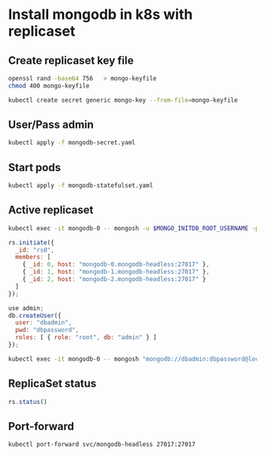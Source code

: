 # Install mongodb in k8s with replicaset

## Create replicaset key file
```bash
openssl rand -base64 756   > mongo-keyfile
chmod 400 mongo-keyfile
```

```bash
kubectl create secret generic mongo-key --from-file=mongo-keyfile
```

## User/Pass admin
```bash
kubectl apply -f mongodb-secret.yaml
```

## Start pods
```bash
kubectl apply -f mongodb-statefulset.yaml
```

## Active replicaset
```bash
kubectl exec -it mongodb-0 -- mongosh -u $MONGO_INITDB_ROOT_USERNAME -p $MONGO_INITDB_ROOT_PASSWORD
```

```javascript
rs.initiate({
  _id: "rs0",
  members: [
    { _id: 0, host: "mongodb-0.mongodb-headless:27017" },
    { _id: 1, host: "mongodb-1.mongodb-headless:27017" },
    { _id: 2, host: "mongodb-2.mongodb-headless:27017" }
  ]
});

use admin;
db.createUser({
  user: "dbadmin",
  pwd: "dbpassword",
  roles: [ { role: "root", db: "admin" } ]
});
```

```bash
kubectl exec -it mongodb-0 -- mongosh "mongodb://dbadmin:dbpassword@localhost:27017/admin?replicaSet=rs0"
```

## ReplicaSet status
```javascript
rs.status()
```

## Port-forward
```bash
kubectl port-forward svc/mongodb-headless 27017:27017
```

